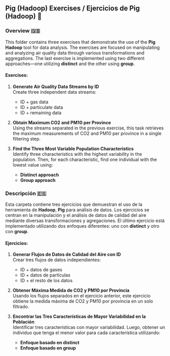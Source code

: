 ## Pig (Hadoop) Exercises / Ejercicios de Pig (Hadoop) 🐖

### Overview 🇬🇧

This folder contains three exercises that demonstrate the use of the **Pig** **Hadoop** tool for data analysis. The exercises are focused on manipulating and analyzing air quality data through various transformations and aggregations. The last exercise is implemented using two different approaches—one utilizing **distinct** and the other using **group**.

#### Exercises:
1. **Generate Air Quality Data Streams by ID**  
   Create three independent data streams:
   - ID + gas data
   - ID + particulate data
   - ID + remaining data

2. **Obtain Maximum CO2 and PM10 per Province**  
   Using the streams separated in the previous exercise, this task retrieves the maximum measurements of CO2 and PM10 per province in a single filtering step.

3. **Find the Three Most Variable Population Characteristics**  
   Identify three characteristics with the highest variability in the population. Then, for each characteristic, find one individual with the lowest value using:
   - **Distinct approach**
   - **Group approach**

### Descripción 🇪🇸

Esta carpeta contiene tres ejercicios que demuestran el uso de la herramienta de **Hadoop**, **Pig** para análisis de datos. Los ejercicios se centran en la manipulación y el análisis de datos de calidad del aire mediante diversas transformaciones y agregaciones. El último ejercicio está implementado utilizando dos enfoques diferentes: uno con **distinct** y otro con **group**.

#### Ejercicios:
1. **Generar Flujos de Datos de Calidad del Aire con ID**  
   Crear tres flujos de datos independientes:
   - ID + datos de gases
   - ID + datos de partículas
   - ID + el resto de los datos

2. **Obtener Máxima Medida de CO2 y PM10 por Provincia**  
   Usando los flujos separados en el ejercicio anterior, este ejercicio obtiene la medida máxima de CO2 y PM10 por provincia en un solo filtrado.

3. **Encontrar las Tres Características de Mayor Variabilidad en la Población**  
   Identificar tres características con mayor variabilidad. Luego, obtener un individuo que tenga el menor valor para cada característica utilizando:
   - **Enfoque basado en distinct**
   - **Enfoque basado en group**
